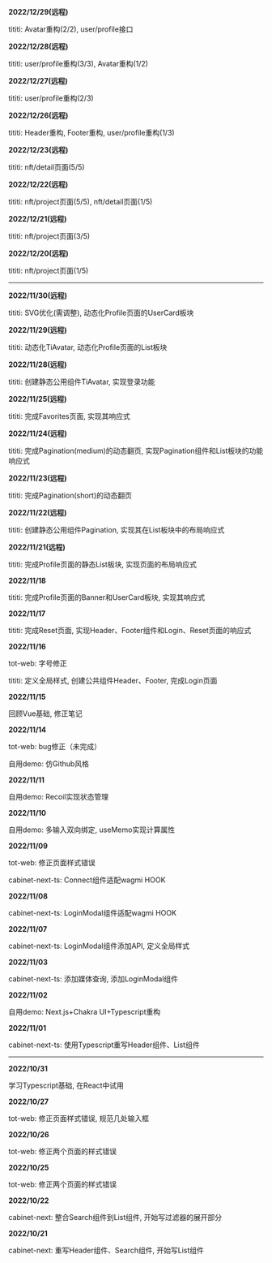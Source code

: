 **2022/12/29(远程)**

tititi: Avatar重构(2/2), user/profile接口

**2022/12/28(远程)**

tititi: user/profile重构(3/3), Avatar重构(1/2)

**2022/12/27(远程)**

tititi: user/profile重构(2/3)

**2022/12/26(远程)**

tititi: Header重构, Footer重构, user/profile重构(1/3)

**2022/12/23(远程)**

tititi: nft/detail页面(5/5)

**2022/12/22(远程)**

tititi: nft/project页面(5/5), nft/detail页面(1/5)

**2022/12/21(远程)**

tititi: nft/project页面(3/5)

**2022/12/20(远程)**

tititi: nft/project页面(1/5)

------

**2022/11/30(远程)**

tititi: SVG优化(需调整), 动态化Profile页面的UserCard板块

**2022/11/29(远程)**

tititi: 动态化TiAvatar, 动态化Profile页面的List板块

**2022/11/28(远程)**

tititi: 创建静态公用组件TiAvatar, 实现登录功能

**2022/11/25(远程)**

tititi: 完成Favorites页面, 实现其响应式

**2022/11/24(远程)**

tititi: 完成Pagination(medium)的动态翻页, 实现Pagination组件和List板块的功能响应式

**2022/11/23(远程)**

tititi: 完成Pagination(short)的动态翻页

**2022/11/22(远程)**

tititi: 创建静态公用组件Pagination, 实现其在List板块中的布局响应式

**2022/11/21(远程)**

tititi: 完成Profile页面的静态List板块, 实现页面的布局响应式

**2022/11/18**

tititi: 完成Profile页面的Banner和UserCard板块, 实现其响应式

**2022/11/17**

tititi: 完成Reset页面, 实现Header、Footer组件和Login、Reset页面的响应式

**2022/11/16**

tot-web: 字号修正

tititi: 定义全局样式, 创建公共组件Header、Footer, 完成Login页面

**2022/11/15**

回顾Vue基础, 修正笔记

**2022/11/14**

tot-web: bug修正（未完成）

自用demo: 仿Github风格

**2022/11/11**

自用demo: Recoil实现状态管理

**2022/11/10**

自用demo: 多输入双向绑定, useMemo实现计算属性

**2022/11/09**

tot-web: 修正页面样式错误

cabinet-next-ts: Connect组件适配wagmi HOOK

**2022/11/08**

cabinet-next-ts: LoginModal组件适配wagmi HOOK

**2022/11/07**

cabinet-next-ts: LoginModal组件添加API, 定义全局样式

**2022/11/03**

cabinet-next-ts: 添加媒体查询, 添加LoginModal组件

**2022/11/02**

自用demo: Next.js+Chakra UI+Typescript重构

**2022/11/01**

cabinet-next-ts: 使用Typescript重写Header组件、List组件

------

**2022/10/31**

学习Typescript基础, 在React中试用

**2022/10/27**

tot-web: 修正页面样式错误, 规范几处输入框

**2022/10/26**

tot-web: 修正两个页面的样式错误

**2022/10/25**

tot-web: 修正两个页面的样式错误

**2022/10/22**

cabinet-next: 整合Search组件到List组件, 开始写过滤器的展开部分

**2022/10/21**

cabinet-next: 重写Header组件、Search组件, 开始写List组件
